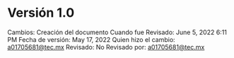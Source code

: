 # Versión 1.0

Cambios: Creación del documento
Cuando fue Revisado: June 5, 2022 6:11 PM
Fecha de  versión: May 17, 2022
Quien hizo el cambio: a01705681@tec.mx
Revisado: No
Revisado por: a01705681@tec.mx